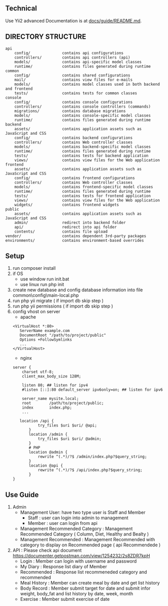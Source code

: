 Technical
-------------------
Use Yii2 advanced 
Documentation is at [docs/guide/README.md](docs/guide/README.md).

DIRECTORY STRUCTURE
-------------------

```
api
    config/              contains api configurations
    controllers/         contains api controllers (api)    
    models/              contains api-specific model classes
    runtime/             contains files generated during runtime 
common
    config/              contains shared configurations
    mail/                contains view files for e-mails
    models/              contains model classes used in both backend and frontend
    tests/               contains tests for common classes    
console
    config/              contains console configurations
    controllers/         contains console controllers (commands)
    migrations/          contains database migrations
    models/              contains console-specific model classes
    runtime/             contains files generated during runtime
backend
    assets/              contains application assets such as JavaScript and CSS
    config/              contains backend configurations
    controllers/         contains Web controller classes
    models/              contains backend-specific model classes
    runtime/             contains files generated during runtime
    tests/               contains tests for backend application    
    views/               contains view files for the Web application
frontend
    assets/              contains application assets such as JavaScript and CSS
    config/              contains frontend configurations
    controllers/         contains Web controller classes
    models/              contains frontend-specific model classes
    runtime/             contains files generated during runtime
    tests/               contains tests for frontend application
    views/               contains view files for the Web application    
    widgets/             contains frontend widgets
public
    assets/              contains application assets such as JavaScript and CSS
    admin/               redirect into backend folder
    api/                 redirect into api folder
    contents/            contains file upload
vendor/                  contains dependent 3rd-party packages
environments/            contains environment-based overrides
```
Setup
-------------------
1. run composer install
2. if OS
    - use window run init.bat
    - use linux run php init
3. create new database and config database information into file common\config\main-local.php
4. run php yii migrate ( if import db skip step )
5. run php yii permissions ( if import db skip step )
6. config vhost on server
    - apache
    ```
   <VirtualHost *:80>
       ServerName example.com
       DocumentRoot "/path/to/project/public"
       Options +FollowSymlinks
       ...
   </VirtualHost> 
   ```
   - nginx 
   ```
   server {
       charset utf-8;
       client_max_body_size 128M;
   
       listen 80; ## listen for ipv4
       #listen [::]:80 default_server ipv6only=on; ## listen for ipv6
   
       server_name mysite.local;
       root        /path/to/project/public;
       index       index.php;
       ...
   
      location /api {                       
              try_files $uri $uri/ @api;
          } 
          location /admin {                       
              try_files $uri $uri/ @admin;
          } 
          # PHP
          location @admin {
              rewrite ^(.*)/?$ /admin/index.php?$query_string;
          }
          location @api {
              rewrite ^(.*)/?$ /api/index.php?$query_string;
          } 
   }
   ```
Use Guide
-------------------
1. Admin
    - Management User: have two type user is Staff and Member
        + Staff : user can login into admin to management
        + Member : user can login from api 
    - Management Recommended Category : Management Recommended Category ( Column, Diet, Healthy and Bealty )
    - Management Recommended : Management Recommended with category to display on Recommended page ( api Recommendede )
2. API : Please check api document https://documenter.getpostman.com/view/1254232/2s8ZDR7kpH
    - Login : Member can login with username and password
    - My Diary : Response list diary of Member 
    - Recommended : Response list recommeneded category and recommended 
    - Meal History : Member can create meal by date and get list history
    - Body Record : Member submit target for date and submit infor weight, body_fat and list history by date, week, month
    - Exercise : Member submit exercise of date    